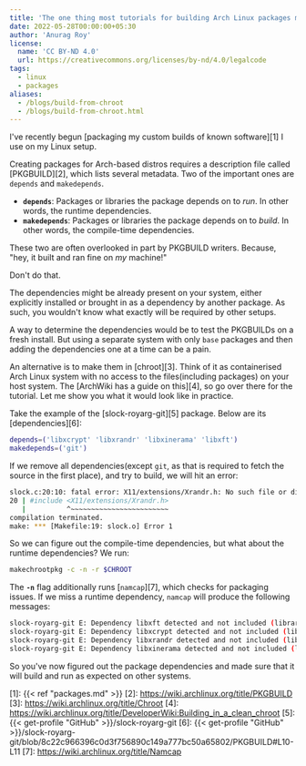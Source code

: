 ```yaml
---
title: 'The one thing most tutorials for building Arch Linux packages miss'
date: 2022-05-28T00:00:00+05:30
author: 'Anurag Roy'
license:
  name: 'CC BY‑ND 4.0'
  url: https://creativecommons.org/licenses/by-nd/4.0/legalcode
tags:
  - linux
  - packages
aliases:
  - /blogs/build-from-chroot
  - /blogs/build-from-chroot.html
---
```

I've recently begun [packaging my custom builds of known software][1] I use on
my Linux setup.

Creating packages for Arch-based distros requires a description file called
[PKGBUILD][2], which lists several metadata. Two of the important ones are
`depends` and `makedepends`.

- **`depends`**: Packages or libraries the package depends on to _run_. In other
words, the runtime dependencies.
- **`makedepends`**: Packages or libraries the package depends on to _build_. In
other words, the compile-time dependencies.

These two are often overlooked in part by PKGBUILD writers. Because, "hey, it
built and ran fine on _my_ machine!"

Don't do that.

The dependencies might be already present on your system, either explicitly
installed or brought in as a dependency by another package. As such, you
wouldn't know what exactly will be required by other setups.

A way to determine the dependencies would be to test the PKGBUILDs on a fresh
install. But using a separate system with only `base` packages and then adding
the dependencies one at a time can be a pain.

An alternative is to make them in [chroot][3]. Think of it as containerised Arch
Linux system with no access to the files(including packages) on your host
system. The [ArchWiki has a guide on this][4], so go over there for the
tutorial. Let me show you what it would look like in practice.

Take the example of the [slock-royarg-git][5] package.  Below are its
[dependencies][6]:

```sh
depends=('libxcrypt' 'libxrandr' 'libxinerama' 'libxft')
makedepends=('git')
```

If we remove all dependencies(except `git`, as that is required to fetch the
source in the first place), and try to build, we will hit an error:

```sh
slock.c:20:10: fatal error: X11/extensions/Xrandr.h: No such file or directory
20 | #include <X11/extensions/Xrandr.h>
   |          ^~~~~~~~~~~~~~~~~~~~~~~~~
compilation terminated.
make: *** [Makefile:19: slock.o] Error 1
```

So we can figure out the compile-time dependencies, but what about the runtime
dependencies? We run:

```sh
makechrootpkg -c -n -r $CHROOT
```

The **`-n`** flag additionally runs [`namcap`][7], which checks for packaging
issues. If we miss a runtime dependency, `namcap` will produce the following
messages:

```sh
slock-royarg-git E: Dependency libxft detected and not included (libraries ['usr/lib/libXft.so.2'] needed in files ['usr/bin/slock'])
slock-royarg-git E: Dependency libxcrypt detected and not included (libraries ['usr/lib/libcrypt.so.2'] needed in files ['usr/bin/slock'])
slock-royarg-git E: Dependency libxrandr detected and not included (libraries ['usr/lib/libXrandr.so.2'] needed in files ['usr/bin/slock'])
slock-royarg-git E: Dependency libxinerama detected and not included (libraries ['usr/lib/libXinerama.so.1'] needed in files ['usr/bin/slock'])
```

So you've now figured out the package dependencies and made sure that it will
build and run as expected on other systems.

[1]: {{< ref "packages.md" >}}
[2]: https://wiki.archlinux.org/title/PKGBUILD
[3]: https://wiki.archlinux.org/title/Chroot
[4]: https://wiki.archlinux.org/title/DeveloperWiki:Building_in_a_clean_chroot
[5]: {{< get-profile "GitHub" >}}/slock-royarg-git
[6]: {{< get-profile "GitHub" >}}/slock-royarg-git/blob/8c22c966396c0d3f756890c149a777bc50a65802/PKGBUILD#L10-L11
[7]: https://wiki.archlinux.org/title/Namcap
